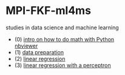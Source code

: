# MPI-FKF-ml4ms
studies in data science and machine learning

* (0) [intro on how to do math with Python](https://github.com/ricogutzler/MPIFKF_studygroup/blob/master/0_math-in-pyhton.ipynb) <br>
      [nbviewer](https://nbviewer.jupyter.org/github/ricogutzler/MPI-FKF-ml4ms/blob/master/0_math-in-pyhton.ipynb)
* (1) [data preparation](https://github.com/ricogutzler/MPIFKF_studygroup/blob/master/1_data_handling.ipynb)
* (2) [linear regression](https://github.com/ricogutzler/MPIFKF_studygroup/blob/master/2_regression.ipynb)
* (3) [linear regression with a perceptron](https://github.com/ricogutzler/MPI-FKF-ml4ms/blob/master/3_perceptron_regressor.ipynb)
